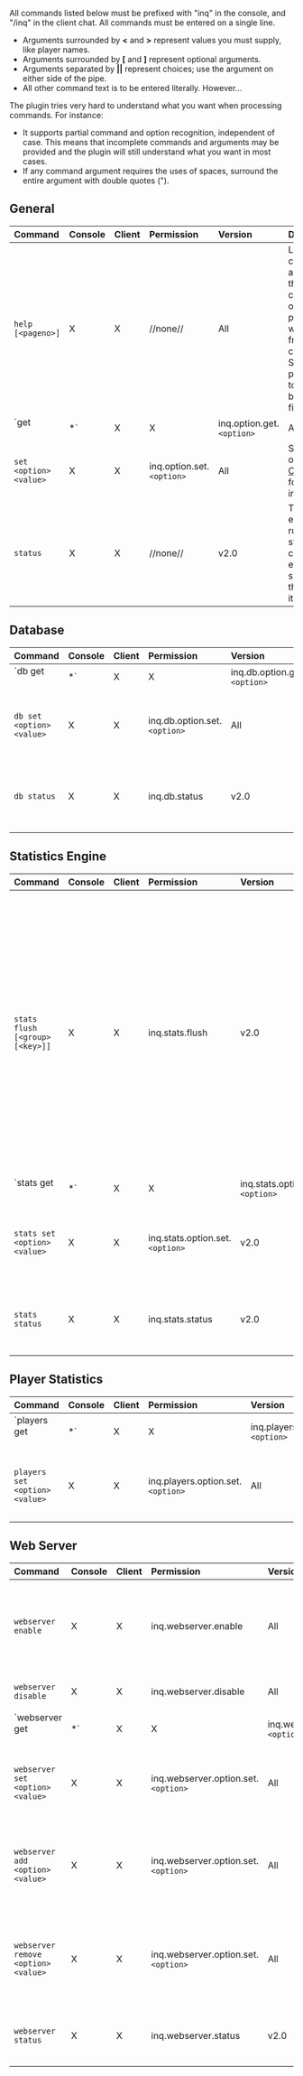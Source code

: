 All commands listed below must be prefixed with "inq" in the console, and "/inq" in the client chat. All commands must be entered on a single line.

  * Arguments surrounded by **<** and **>** represent values you must supply, like player names.
  * Arguments surrounded by **[** and **]** represent optional arguments.
  * Arguments separated by **||** represent choices; use the argument on either side of the pipe.
  * All other command text is to be entered literally. However...

The plugin tries very hard to understand what you want when processing commands. For instance:

  * It supports partial command and option recognition, independent of case. This means that incomplete commands and arguments may be provided and the plugin will still understand what you want in most cases.
  * If any command argument requires the uses of spaces, surround the entire argument with double quotes (").

## General ##

| **Command** | **Console** | **Client** | **Permission** | **Version** | **Description** |
|:------------|:------------|:-----------|:---------------|:------------|:----------------|
|`help [<pageno>]`|X            |X           |//none//        |All          |Lists the commands available in the current context. The output will be paginated when used from the client. Specify a page number to see pages beyond the first.|
|`get <option>|*`|X            |X           |inq.option.get.`<option>`|All          |Displays the value of one or more global options. The option can be a regular expression to match multiple options. Only the options a player has permission to read will be displayed.|
|`set <option> <value>`|X            |X           |inq.option.set.`<option>`|All          |Sets a global option. See [Configuration](Configuration.md) for more information. |
|`status`     |X            |X           |//none//        |v2.0         | This is the equivalent of running the status command for each subsystem that supports it. |

## Database ##

| **Command** | **Console** | **Client** | **Permission** | **Version** | **Description** |
|:------------|:------------|:-----------|:---------------|:------------|:----------------|
|`db get <option>|*`|X            |X           |inq.db.option.get.`<option>`|All          |Displays the value of one or more database options. The option can be a regular expression to match multiple options. Only the options a player has permission to read will be displayed.|
|`db set <option> <value>`|X            |X           |inq.db.option.set.`<option>`|All          |Sets a database option. See [Configuration](Configuration.md) for more information.|
|`db status`  |X            |X           |inq.db.status   |v2.0         | Displays status information about the database connection. |

## Statistics Engine ##

| **Command** | **Console** | **Client** | **Permission** | **Version** | **Description** |
|:------------|:------------|:-----------|:---------------|:------------|:----------------|
|`stats flush [<group> [<key>]]`|X            |X           |inq.stats.flush |v2.0         | Flushes a statistics group's cached instances to the database. If no key is specified, flushes all cached statistics in the group. If no group is specified, flushes all groups. The only valid group name is currently "players". Keys in the players group are player names. |
|`stats get <option>|*`|X            |X           |inq.stats.option.get.`<option>`|v2.0         | Displays the value of one or more statistics engine options. The option can be a regular expression to match multiple options. Only the options a player has permission to read will be displayed.|
|`stats set <option> <value>`|X            |X           |inq.stats.option.set.`<option>`|v2.0         | Sets a statistics engine option. See [Configuration](Configuration.md) for more information.|
|`stats status`|X            |X           |inq.stats.status|v2.0         | Displays status information about the statistics engine. |

## Player Statistics ##

| **Command** | **Console** | **Client** | **Permission** | **Version** | **Description** |
|:------------|:------------|:-----------|:---------------|:------------|:----------------|
|`players get <option>|*`|X            |X           |inq.players.option.get.`<option>`|All          |Displays the value of one or more player statistics options. The option can be a regular expression to match multiple options. Only the options a player has permission to read will be displayed.|
|`players set <option> <value>`|X            |X           |inq.players.option.set.`<option>`|All          |Sets a player statistics option. See [Configuration](Configuration.md) for more information.|

## Web Server ##

| **Command** | **Console** | **Client** | **Permission** | **Version** | **Description** |
|:------------|:------------|:-----------|:---------------|:------------|:----------------|
|`webserver enable`|X            |X           |inq.webserver.enable|All          |Enables the built-in web server and creates the web-root directory if it's not present.|
|`webserver disable`|X            |X           |inq.webserver.disable|All          |Disables the built-in web server.|
|`webserver get <option>|*`|X            |X           |inq.webserver.option.get.`<option>`|All          |Displays the value of one or more web server options. The option can be a regular expression to match multiple options. Only the options a player has permission to read will be displayed.|
|`webserver set <option> <value>`|X            |X           |inq.webserver.option.set.`<option>`|All          |Sets a web server option. See [Configuration](Configuration.md) for more information.|
|`webserver add <option> <value>`|X            |X           |inq.webserver.option.set.`<option>`|All          |Adds the specified value to the a web server option. See [Configuration](Configuration.md) for more information.|
|`webserver remove <option> <value>`|X            |X           |inq.webserver.option.set.`<option>`|All          |Removes the specified value from a web server option. See [Configuration](Configuration.md) for more information.|
|`webserver status`|X            |X           |inq.webserver.status|v2.0         | Displays status information about the web server. |